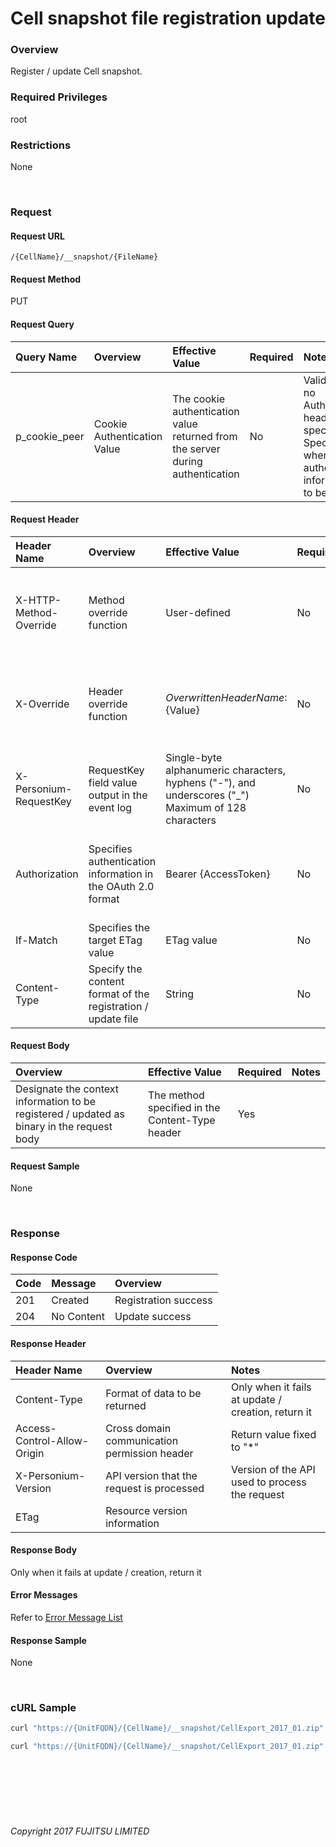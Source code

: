 # Cell snapshot file registration update

### Overview

Register / update Cell snapshot.

### Required Privileges

root

### Restrictions

None

<br>

### Request

#### Request URL

```
/{CellName}/__snapshot/{FileName}
```

#### Request Method

PUT

#### Request Query

|Query Name<br>|Overview<br>|Effective Value<br>|Required<br>|Notes<br>|
|:--|:--|:--|:--|:--|
|p_cookie_peer<br>|Cookie Authentication Value<br>|The cookie authentication value returned from the server during authentication<br>|No<br>|Valid only if no Authorization header specified<br>Specify this when cookie authentication information is to be used<br>|

#### Request Header

|Header Name<br>|Overview<br>|Effective Value<br>|Required<br>|Notes<br>|
|:--|:--|:--|:--|:--|
|X-HTTP-Method-Override<br>|Method override function<br>|User-defined<br>|No<br>|Specifying this value in a request with the POST method indicates that the specified value is used as the method<br>|
|X-Override<br>|Header override function<br>|${OverwrittenHeaderName}:${Value}<br>|No<br>|The normal HTTP header value is overwritten. Specify multiple X-Override headers for the overwriting of multiple headers<br>|
|X-Personium-RequestKey<br>|RequestKey field value output in the event log<br>|Single-byte alphanumeric characters, hyphens ("-"), and underscores ("_")<br>Maximum of 128 characters<br>|No<br>|PCS-${UNIXtime} by default<br>Supported in V 1.1.7 and later<br>|
|Authorization<br>|Specifies authentication information in the OAuth 2.0 format<br>|Bearer {AccessToken}<br>|No<br>|* Authentication tokens are the tokens acquired using the Authentication Token Acquisition API<br>|
|If-Match<br>|Specifies the target ETag value<br>|ETag value<br>|No<br>|[*] by default<br>|
|Content-Type<br>|Specify the content format of the registration / update file<br>|String<br>|No<br>|When registering and updating in ZIP format<br>Content-Type:application/zip<br>|

#### Request Body

|Overview<br>|Effective Value<br>|Required<br>|Notes<br>|
|:--|:--|:--|:--|
|Designate the context information to be registered / updated as binary in the request body<br>|The method specified in the Content-Type header<br>|Yes<br>|<br>|

#### Request Sample

None

<br>

### Response

#### Response Code

|Code<br>|Message<br>|Overview<br>|
|:--|:--|:--|
|201<br>|Created<br>|Registration success<br>|
|204<br>|No Content<br>|Update success<br>|

#### Response Header

|Header Name<br>|Overview<br>|Notes<br>|
|:--|:--|:--|
|Content-Type<br>|Format of data to be returned<br>|Only when it fails at update / creation, return it<br>|
|Access-Control-Allow-Origin<br>|Cross domain communication permission header<br>|Return value fixed to "*"<br>|
|X-Personium-Version<br>|API version that the request is processed<br>|Version of the API used to process the request<br>|
|ETag<br>|Resource version information<br>|<br>|

#### Response Body

Only when it fails at update / creation, return it

#### Error Messages

Refer to [Error Message List](004_Error_Messages.html)

#### Response Sample

None

<br>

### cURL Sample

```sh
curl "https://{UnitFQDN}/{CellName}/__snapshot/CellExport_2017_01.zip" -X PUT -i -H 'Authorization: Bearer {AccessToken}' -H 'Accept: application/json' -d '{File contents}'
```

```sh
curl "https://{UnitFQDN}/{CellName}/__snapshot/CellExport_2017_01.zip" -X PUT -i -H 'Authorization: Bearer {AccessToken}' -H 'Accept: application/json' -T "/home/user/CellExport.zip"
```

<br><br><br><br><br>

###### Copyright 2017 FUJITSU LIMITED